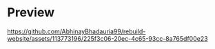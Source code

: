 # Preview

https://github.com/AbhinayBhadauria99/rebuild-website/assets/113773196/225f3c06-20ec-4c65-93cc-8a765df00e23

